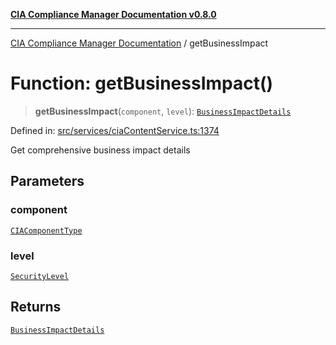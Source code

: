 [**CIA Compliance Manager Documentation v0.8.0**](../README.md)

***

[CIA Compliance Manager Documentation](../globals.md) / getBusinessImpact

# Function: getBusinessImpact()

> **getBusinessImpact**(`component`, `level`): [`BusinessImpactDetails`](../interfaces/BusinessImpactDetails.md)

Defined in: [src/services/ciaContentService.ts:1374](https://github.com/Hack23/cia-compliance-manager/blob/fa2f95f029cdcd192b3882a37d0d34753edcd349/src/services/ciaContentService.ts#L1374)

Get comprehensive business impact details

## Parameters

### component

[`CIAComponentType`](../type-aliases/CIAComponentType.md)

### level

[`SecurityLevel`](../type-aliases/SecurityLevel.md)

## Returns

[`BusinessImpactDetails`](../interfaces/BusinessImpactDetails.md)
